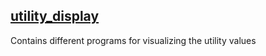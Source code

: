 ## [utility_display](https://github.com/Laxen/object_identification_localization/tree/master/tools/utility_display)
Contains different programs for visualizing the utility values

